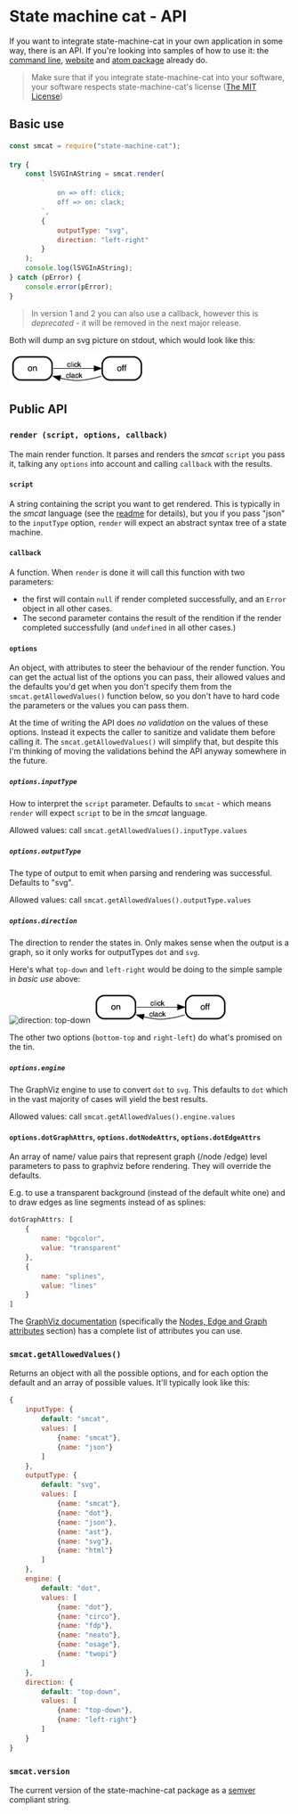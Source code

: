 # State machine cat - API

If you want to integrate state-machine-cat in your own application in some way,
there is an API. If you're looking into samples of how to use it: the
[command line](../src/cli),
[website](https://state-machine-cat.js.org) and
[atom package](https://atom.io/packages/state-machine-cat-preview) already do.

> Make sure that if you integrate state-machine-cat into your software, your
> software respects state-machine-cat's license ([The MIT License](../LICENSE))

## Basic use

```javascript
const smcat = require("state-machine-cat");

try {
    const lSVGInAString = smcat.render(
        `
            on => off: click;
            off => on: clack;
        `,
        {
            outputType: "svg",
            direction: "left-right"
        }
    );
    console.log(lSVGInAString);
} catch (pError) {
    console.error(pError);
}
```

> In version 1 and 2 you can also use a callback, however
> this is _deprecated_ - it will be removed in the next major
> release.

Both will dump an svg picture on stdout, which would look like this:

<img width="244" alt="pics/on-off-left-right.png" src="pics/on-off-left-right.png">

## Public API
### `render (script, options, callback)`
The main render function. It parses and renders the _smcat_ `script` you pass
it, talking any `options` into account and calling `callback` with the results.

#### `script`
A string containing the script you want to get rendered. This is typically in
the _smcat_ language (see the
[readme](../README.md)
for details), but you if you pass "json" to the `inputType` option, `render`
will expect an abstract syntax tree of a state machine.

#### `callback`
A function. When `render` is done it will call this
function with two parameters:
- the first will contain `null` if render completed successfully, and an
  `Error` object in all other cases.
- The second parameter contains the result of the rendition if the render
  completed successfully (and `undefined` in all other cases.)

#### `options`
An object, with attributes to steer the behaviour of the render function. You
can get the actual list of the options you can pass, their allowed values
and the defaults you'd get when you don't specify them from the
`smcat.getAllowedValues()` function below, so you don't have to hard
code the parameters or the values you can pass them.

At the time of writing the API does _no validation_ on the values of these
options. Instead it expects the caller to sanitize and validate them before
calling it. The `smcat.getAllowedValues()` will simplify that, but despite
this I'm thinking of moving the validations behind the API anyway somewhere
in the future.

##### `options.inputType`
How to interpret the `script` parameter. Defaults to `smcat` - which means
`render` will expect `script` to be in the _smcat_ language.

Allowed values: call `smcat.getAllowedValues().inputType.values`

##### `options.outputType`
The type of output to emit when parsing and rendering was successful. Defaults
to "svg".

Allowed values: call `smcat.getAllowedValues().outputType.values`

##### `options.direction`
The direction to render the states in. Only makes sense when the output is a
graph, so it only works for outputTypes `dot` and `svg`.

Here's what `top-down` and `left-right` would be doing to the simple sample in
_basic use_ above:

<img width="98" alt="direction: top-down" src="pics/on-off-top-down.png">
<img width="244" alt="direction: left-right" src="pics/on-off-left-right.png">

The other two options (`bottom-top` and `right-left`) do what's promised
on the tin.

##### `options.engine`
The GraphViz engine to use to convert `dot` to `svg`. This defaults to `dot`
which in the vast majority of cases will yield the best results.

Allowed values: call `smcat.getAllowedValues().engine.values`

#### `options.dotGraphAttrs`, `options.dotNodeAttrs`, `options.dotEdgeAttrs`
An array of name/ value pairs that represent graph (/node /edge) level parameters 
to pass to graphviz before rendering. They will override the defaults.

E.g. to use a transparent background (instead of the default white
one) and to draw edges as line segments instead of as splines: 

```javascript
dotGraphAttrs: [
    {
        name: "bgcolor",
        value: "transparent"
    },
    {
        name: "splines",
        value: "lines"
    }
]
```

The [GraphViz documentation](https://www.graphviz.org/documentation/) (specifically
the [Nodes, Edge and Graph attributes](https://graphviz.gitlab.io/_pages/doc/info/attrs.html)
section) has a complete list of attributes you can use.

### `smcat.getAllowedValues()`
Returns an object with all the possible options, and for each option the default
and an array of possible values. It'll typically look like this:

```javascript
{
    inputType: {
        default: "smcat",
        values: [
            {name: "smcat"},
            {name: "json"}
        ]
    },
    outputType: {
        default: "svg",
        values: [
            {name: "smcat"},
            {name: "dot"},
            {name: "json"},
            {name: "ast"},
            {name: "svg"},
            {name: "html"}
        ]
    },
    engine: {
        default: "dot",
        values: [
            {name: "dot"},
            {name: "circo"},
            {name: "fdp"},
            {name: "neato"},
            {name: "osage"},
            {name: "twopi"}
        ]
    },
    direction: {
        default: "top-down",
        values: [
            {name: "top-down"},
            {name: "left-right"}
        ]
    }
}
```

### `smcat.version`
The current version of the state-machine-cat package as a
[semver](https://semver.org) compliant string.
